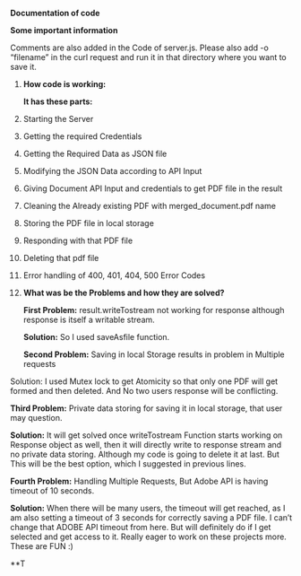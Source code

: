 **Documentation of code**

**Some important information**

Comments are also added in the Code of server.js.      Please also add -o “filename” in the curl request and run it in that directory where you want to save it.

1. **How code is working:**

   **It has these parts:**

1. Starting the Server
1. Getting the required Credentials
1. Getting the Required Data as JSON file
1. Modifying the JSON Data according to API Input
1. Giving Document API Input and credentials to get PDF file in the result
1. Cleaning the Already existing PDF with merged\_document.pdf name
1. Storing the PDF file in local storage
1. Responding with that PDF file
1. Deleting that pdf file
1. Error handling of 400, 401, 404, 500 Error Codes
2. **What was be the Problems and how they are solved?**

   **First Problem:** result.writeTostream not working for response although response is itself a writable stream.

   **Solution:** So I used saveAsfile function.

   **Second Problem:** Saving in local Storage results in problem in Multiple requests

Solution: I used Mutex lock to get Atomicity so that only one PDF will get formed and then deleted. And No two users response will be conflicting.

**Third Problem:** Private data storing for saving it in local storage, that user may question.

**Solution:** It will get solved once writeTostream Function starts           working on Response object as well, then it will directly write to response   stream and no private data storing. Although my code is going to delete it at last. But This will be the best option, which I suggested in previous lines.

**Fourth Problem:** Handling Multiple Requests, But Adobe API is having timeout of 10 seconds.

**Solution:** When there will be many users, the timeout will get reached, as I am also setting a timeout of 3 seconds for correctly saving a PDF file. I can’t change that ADOBE API timeout from here. But will definitely do if I get selected and get access to it. Really eager to work on these projects more. These are FUN :)

**T
